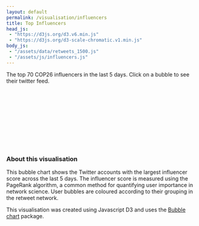 ```yaml
---
layout: default
permalink: /visualisation/influencers
title: Top Influencers
head_js:
 - "https://d3js.org/d3.v6.min.js"
 - "https://d3js.org/d3-scale-chromatic.v1.min.js"
body_js:
 - "/assets/data/retweets_1500.js"
 - "/assets/js/influencers.js"
---
```


<p class="text-center"> The top 70 COP26 influencers in the last 5 days. Click on a bubble to see their twitter feed.</p>

<svg></svg>

### About this visualisation

This bubble chart shows the Twitter accounts with the largest influencer score across the last 5 days. The influencer score is measured using the PageRank algorithm, a common method for quantifying user importance in network science. User bubbles are coloured according to their grouping in the retweet network.

This visualisation was created using Javascript D3 and uses the <a href="https://observablehq.com/@d3/bubble-chart?collection=@d3/charts" target="_blank">Bubble chart</a> package.
